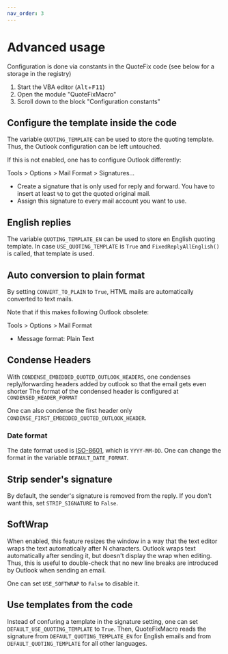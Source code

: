 ```yaml
---
nav_order: 3
---
```

# Advanced usage

Configuration is done via constants in the QuoteFix code (see below for a storage in the registry)

1. Start the VBA editor (<kbd>Alt</kbd>+<kbd>F11</kbd>)
2. Open the module "QuoteFixMacro"
3. Scroll down to the block "Configuration constants"

## Configure the template inside the code

The variable `QUOTING_TEMPLATE` can be used to store the quoting template.
Thus, the Outlook configuration can be left untouched.

If this is not enabled, one has to configure Outlook differently:

Tools > Options > Mail Format > Signatures...

* Create a signature that is only used for reply and forward. You have to insert at least `%Q` to get the quoted original mail.
* Assign this signature to every mail account you want to use.

## English replies

The variable `QUOTING_TEMPLATE_EN` can be used to store en English quoting template.
In case `USE_QUOTING_TEMPLATE` is `True` and `FixedReplyAllEnglish()` is called, that template is used.

## Auto conversion to plain format

By setting `CONVERT_TO_PLAIN` to `True`, HTML mails are automatically converted to text mails.

Note that if this makes following Outlook obsolete:

Tools > Options > Mail Format

* Message format: Plain Text

## Condense Headers

With `CONDENSE_EMBEDDED_QUOTED_OUTLOOK_HEADERS`, one condenses reply/forwarding headers added by outlook so that the email gets even shorter
The format of the condensed header is configured at `CONDENSED_HEADER_FORMAT`

One can also condense the first header only `CONDENSE_FIRST_EMBEDDED_QUOTED_OUTLOOK_HEADER`.

### Date format

The date format used is [ISO-8601](https://xkcd.com/1179/), which is `YYYY-MM-DD`.
One can change the format in the variable `DEFAULT_DATE_FORMAT`.

## Strip sender's signature

By default, the sender's signature is removed from the reply. If you don't want this, set `STRIP_SIGNATURE` to `False`.

## SoftWrap

When enabled, this feature resizes the window in a way that the text editor wraps the text automatically after N characters.
Outlook wraps text automatically after sending it, but doesn't display the wrap when editing.
Thus, this is useful to double-check that no new line breaks are introduced by Outlook when sending an email.

One can set `USE_SOFTWRAP` to `False` to disable it.

## Use templates from the code

Instead of confuring a template in the signature setting, one can set `DEFAULT_USE_QUOTING_TEMPLATE` to `True`.
Then, QuoteFixMacro reads the signature from `DEFAULT_QUOTING_TEMPLATE_EN` for English emails and from `DEFAULT_QUOTING_TEMPLATE` for all other languages.

<!-- markdownlint-disable-file MD033 -->
